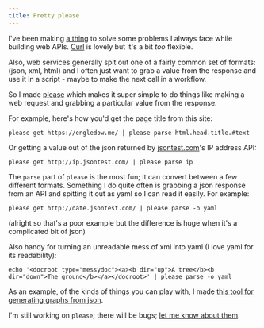 ```yaml
---
title: Pretty please
---
```


I've been making [a thing](https://github.com/stilvoid/please/) to solve some problems I always face while building web APIs. [Curl](http://curl.haxx.se/) is lovely but it's a bit *too* flexible.

Also, web services generally spit out one of a fairly common set of formats: (json, xml, html) and I often just want to grab a value from the response and use it in a script - maybe to make the next call in a workflow.

So I made [please](https://github.com/stilvoid/please/) which makes it super simple to do things like making a web request and grabbing a particular value from the response.

For example, here's how you'd get the page title from this site:

    please get https://engledow.me/ | please parse html.head.title.#text

Or getting a value out of the json returned by [jsontest.com](http://jsontest.com/)'s IP address API:

    please get http://ip.jsontest.com/ | please parse ip

The `parse` part of `please` is the most fun; it can convert between a few different formats. Something I do quite often is grabbing a json response from an API and spitting it out as yaml so I can read it easily. For example:

    please get http://date.jsontest.com/ | please parse -o yaml

(alright so that's a poor example but the difference is huge when it's a complicated bit of json)

Also handy for turning an unreadable mess of xml into yaml (I love yaml for its readability):

    echo '<docroot type="messydoc"><a><b dir="up">A tree</b><b dir="down">The ground</b></a></docroot>' | please parse -o yaml

As an example, of the kinds of things you can play with, I made [this tool for generating graphs from json](http://json-graph.offend.me.uk/).

I'm still working on `please`; there will be bugs; [let me know about them](https://github.com/stilvoid/please/issues).